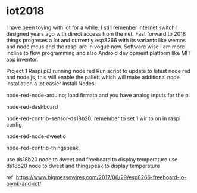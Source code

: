 # iot2018
I have been toying with iot for a while. I still remenber internet switch I designed years ago with direct access from the net. 
Fast forward to 2018 things progreses a lot and currently esp8266 with its variants like wemos and node mcus and the raspi are in vogue now.
Software wise I am more incline to flow programming and also Android devlopment platform like MIT app inventor.

Project 1
Raspi pi3 running node red
Run script to update to latest node red and node.js, this will enable the pallett which will make additional node installation a lot easier
Install Nodes:

node-red-node-arduino; load firmata and you have analog inputs for the pi

node-red-dashboard

node-red-contrib-sensor-ds18b20; remember to set 1 wir to on in raspi config

node-red-node-dweetio

node-red-contrib-thingspeak

use ds18b20 node to dweet and freeboard to display temperature
use ds18b20 node to dweet and thingspeak to display temperature


ref:
https://www.bigmessowires.com/2017/06/29/esp8266-freeboard-io-blynk-and-iot/
